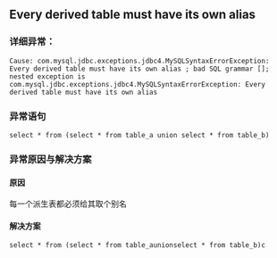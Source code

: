 ## Every derived table must have its own alias

### 详细异常：

```
Cause: com.mysql.jdbc.exceptions.jdbc4.MySQLSyntaxErrorException: Every derived table must have its own alias ; bad SQL grammar []; nested exception is com.mysql.jdbc.exceptions.jdbc4.MySQLSyntaxErrorException: Every derived table must have its own alias
```
### 异常语句

```
select * from (select * from table_a union select * from table_b)
```

### 异常原因与解决方案

#### 原因

每一个派生表都必须给其取个别名

#### 解决方案

```
select * from (select * from table_aunionselect * from table_b)c
```